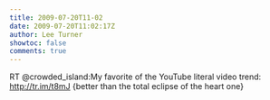 ```yaml
---
title: 2009-07-20T11-02
date: 2009-07-20T11:02:17Z
author: Lee Turner
showtoc: false
comments: true
---
```


RT @crowded_island:My favorite of the YouTube literal video trend: http://tr.im/t8mJ {better than the total eclipse of the heart one}


